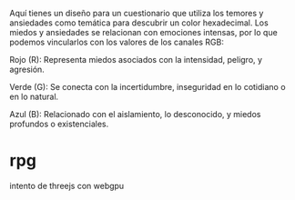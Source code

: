 Aquí tienes un diseño para un cuestionario que utiliza los temores y ansiedades como temática para descubrir un color hexadecimal. Los miedos y ansiedades se relacionan con emociones intensas, por lo que podemos vincularlos con los valores de los canales RGB:

Rojo (R): Representa miedos asociados con la intensidad, peligro, y agresión.

Verde (G): Se conecta con la incertidumbre, inseguridad en lo cotidiano o en lo natural.

Azul (B): Relacionado con el aislamiento, lo desconocido, y miedos profundos o existenciales.
# rpg
intento de threejs con webgpu
